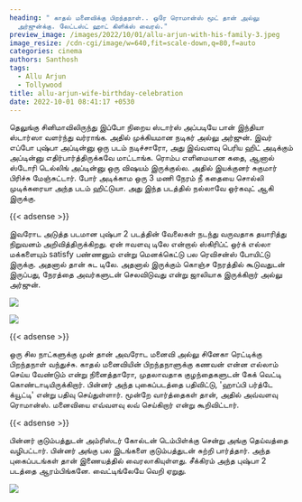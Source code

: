 ```yaml
---
heading: " காதல் மனைவிக்கு பிறந்தநாள்.. ஒரே ரொமான்ஸ் மூட் தான் அல்லு
  அர்ஜுன்க்கு. லேட்டஸ்ட் ஹாட் கிளிக்ஸ் வைரல்."
preview_image: /images/2022/10/01/allu-arjun-with-his-family-3.jpeg
image_resize: /cdn-cgi/image/w=640,fit=scale-down,q=80,f=auto
categories: cinema
authors: Santhosh
tags:
  - Allu Arjun
  - Tollywood
title: allu-arjun-wife-birthday-celebration
date: 2022-10-01 08:41:17 +0530
---
```

தெலுங்கு சினிமாவிலிருந்து இப்போ நிறைய ஸ்டார்ஸ் அப்படியே பான் இந்தியா ஸ்டார்ஸா வளர்ந்து வர்ராங்க. அதில் முக்கியமான நடிகர் அல்லு அர்ஜுன். இவர் எப்போ புஷ்பா அப்டின்னு ஒரு படம் நடிச்சாரோ, அது இவ்வளவு பெரிய ஹிட் அடிக்கும் அப்டின்னு எதிர்பார்த்திருக்கவே மாட்டாங்க. ரொம்ப எளிமையான கதை, ஆனால் ஸ்டோரி டெல்லிங் அப்டின்னு ஒரு விஷயம் இருக்குல்ல. அதில் இயக்குனர் சுகுமார் பிரிச்சு மேஞ்சுட்டார். போர் அடிக்காம ஒரு 3 மணி நேரம் நீ கதையை சொல்லி முடிக்கரையா அந்த படம் ஹிட்டுயா. அது இந்த படத்தில் நல்லாவே ஒர்கவுட் ஆகி இருக்கு.

{{< adsense >}}

இவரோட அடுத்த படமான புஷ்பா 2 படத்தின் வேலைகள் நடந்து வருவதாக தயாரித்து நிறுவனம் அறிவித்திருக்கிறது. ஏன் ஈவளவு டிலே என்றால் ஸ்கிரிப்ட் ஒர்க் எல்லா மக்களையும் satisfy பண்ணனும் என்று மெனக்கெட்டு பல ரெவிசன்ஸ் போயிட்டு இருக்கு. அதனால் தான் சுட டிலே. அதனால் இருக்கும் கொஞ்ச நேரத்தில் கூடுவதுடன் இருப்பது, நேரத்தை அவர்களுடன் செலவிடுவது  என்று ஜாலியாக இருக்கிறார் அல்லு அர்ஜுன்.

![](/images/2022/10/01/allu-arjun-with-his-family-1.jpeg)

![](/images/2022/10/01/allu-arjun-birthday-cutie.jpeg)

{{< adsense >}}

ஒரு சில நாட்களுக்கு முன் தான் அவரோட மனைவி அல்லு சினேகா ரெட்டிக்கு பிறந்தநாள் வந்துச்சு. காதல் மனைவியின் பிறந்தநாளுக்கு கணவன் என்ன எல்லாம் செய்ய வேண்டும் என்று நினைத்தாரோ, முதலாவதாக குழந்தைகளுடன் கேக் வெட்டி கொண்டாடியிருக்கிறார். பின்னர் அந்த புகைப்படத்தை பதிவிட்டு, 'ஹாப்பி பர்த்டே க்யூட்டி' என்று பதிவு செய்துள்ளார். மூன்றே வார்த்தைகள் தான், அதில் அவ்வளவு ரொமான்ஸ். மனைவியை எவ்வளவு லவ் செய்கிறார் என்று கூறிவிட்டார்.

{{< adsense >}}

பின்னர் குடும்பத்துடன் அம்ரிஸ்டர் கோல்டன் டெம்பிள்க்கு சென்று அங்கு தெய்வத்தை வழிபட்டார். பின்னர் அங்கு பல இடங்களை குடும்பத்துடன் சுற்றி பார்த்தார். அந்த புகைப்படங்கள் தான் இணையத்தில் வைரலாகியுள்ளது. சீக்கிரம் அந்த புஷ்பா 2 படத்தை ஆரம்பிங்கனே. வைட்டிங்லேயே வெறி ஏறுது.

![](/images/2022/10/01/allu-arjun-with-his-family.jpeg)